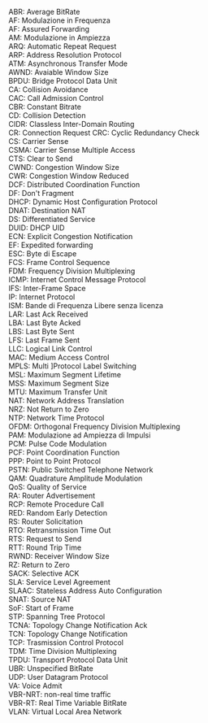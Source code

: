 ABR: Average BitRate  
AF: Modulazione in Frequenza  
AF: Assured Forwarding  
AM: Modulazione in Ampiezza  
ARQ: Automatic Repeat Request  
ARP: Address Resolution Protocol  
ATM: Asynchronous Transfer Mode  
AWND: Avaiable Window Size  
BPDU: Bridge Protocol Data Unit  
CA: Collision Avoidance  
CAC: Call Admission Control  
CBR: Constant Bitrate  
CD: Collision Detection  
CIDR: Classless Inter-Domain Routing  
CR: Connection Request
CRC: Cyclic Redundancy Check  
CS: Carrier Sense  
CSMA: Carrier Sense Multiple Access  
CTS: Clear to Send  
CWND: Congestion Window Size  
CWR: Congestion Window Reduced  
DCF: Distributed Coordination Function  
DF: Don't Fragment  
DHCP: Dynamic Host Configuration Protocol  
DNAT: Destination NAT  
DS: Differentiated Service  
DUID: DHCP UID  
ECN: Explicit Congestion Notification  
EF: Expedited forwarding  
ESC: Byte di Escape  
FCS: Frame Control Sequence  
FDM: Frequency Division Multiplexing  
ICMP: Internet Control Message Protocol  
IFS: Inter-Frame Space  
IP: Internet Protocol  
ISM: Bande di Frequenza Libere senza licenza  
LAR: Last Ack Received  
LBA: Last Byte Acked  
LBS: Last Byte Sent  
LFS: Last Frame Sent  
LLC: Logical Link Control  
MAC: Medium Access Control  
MPLS: Multi ]Protocol Label Switching  
MSL: Maximum Segment Lifetime  
MSS: Maximum Segment Size  
MTU: Maximum Transfer Unit  
NAT: Network Address Translation  
NRZ: Not Return to Zero  
NTP: Network Time Protocol  
OFDM: Orthogonal Frequency Division Multiplexing  
PAM: Modulazione ad Ampiezza di Impulsi  
PCM: Pulse Code Modulation  
PCF: Point Coordination Function  
PPP: Point to Point Protocol  
PSTN: Public Switched Telephone Network  
QAM: Quadrature Amplitude Modulation  
QoS: Quality of Service  
RA: Router Advertisement  
RCP: Remote Procedure Call  
RED: Random Early Detection  
RS: Router Solicitation  
RTO: Retransmission Time Out  
RTS: Request to Send  
RTT: Round Trip Time  
RWND: Receiver Window Size  
RZ: Return to Zero  
SACK: Selective ACK  
SLA: Service Level Agreement  
SLAAC: Stateless Address Auto Configuration  
SNAT: Source NAT  
SoF: Start of Frame  
STP: Spanning Tree Protocol  
TCNA: Topology Change Notification Ack  
TCN: Topology Change Notification  
TCP: Trasmission Control Protocol  
TDM: Time Division Multiplexing  
TPDU: Transport Protocol Data Unit  
UBR: Unspecified BitRate  
UDP: User Datagram Protocol  
VA: Voice Admit  
VBR-NRT: non-real time traffic  
VBR-RT: Real Time Variable BitRate  
VLAN: Virtual Local Area Network  